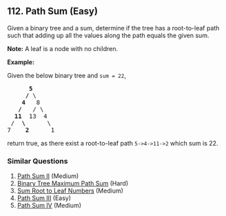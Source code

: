 ## 112. Path Sum (Easy)

<p>Given a binary tree and a sum, determine if the tree has a root-to-leaf path such that adding up all the values along the path equals the given sum.</p>

<p><strong>Note:</strong>&nbsp;A leaf is a node with no children.</p>

<p><strong>Example:</strong></p>

<p>Given the below binary tree and <code>sum = 22</code>,</p>

<pre>
      <strong>5</strong>
     <strong>/</strong> \
    <strong>4</strong>   8
   <strong>/</strong>   / \
  <strong>11</strong>  13  4
 /  <strong>\</strong>      \
7    <strong>2</strong>      1
</pre>

<p>return true, as there exist a root-to-leaf path <code>5-&gt;4-&gt;11-&gt;2</code> which sum is 22.</p>


### Similar Questions
  1. [Path Sum II](https://github.com/openset/leetcode/tree/master/solution/path-sum-ii) (Medium)
  1. [Binary Tree Maximum Path Sum](https://github.com/openset/leetcode/tree/master/solution/binary-tree-maximum-path-sum) (Hard)
  1. [Sum Root to Leaf Numbers](https://github.com/openset/leetcode/tree/master/solution/sum-root-to-leaf-numbers) (Medium)
  1. [Path Sum III](https://github.com/openset/leetcode/tree/master/solution/path-sum-iii) (Easy)
  1. [Path Sum IV](https://github.com/openset/leetcode/tree/master/solution/path-sum-iv) (Medium)
